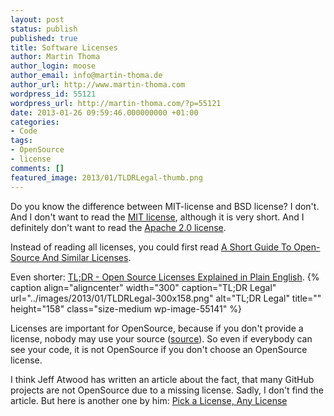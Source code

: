 ```yaml
---
layout: post
status: publish
published: true
title: Software Licenses
author: Martin Thoma
author_login: moose
author_email: info@martin-thoma.de
author_url: http://www.martin-thoma.com
wordpress_id: 55121
wordpress_url: http://martin-thoma.com/?p=55121
date: 2013-01-26 09:59:46.000000000 +01:00
categories:
- Code
tags:
- OpenSource
- license
comments: []
featured_image: 2013/01/TLDRLegal-thumb.png
---
```

Do you know the difference between MIT-license and BSD license? I don't. And I don't want to read the <a href="http://en.wikipedia.org/wiki/MIT_License">MIT license</a>, although it is very short. And I definitely don't want to read the <a href="http://directory.fsf.org/wiki/License:Apache2.0">Apache 2.0 license</a>.

Instead of reading all licenses, you could first read <a href="http://www.smashingmagazine.com/2010/03/24/a-short-guide-to-open-source-and-similar-licenses/">A Short Guide To Open-Source And Similar Licenses</a>.

Even shorter: <a href="http://www.tldrlegal.com/">TL;DR - Open Source Licenses Explained in Plain English</a>.
{% caption align="aligncenter" width="300" caption="TL;DR Legal" url="../images/2013/01/TLDRLegal-300x158.png" alt="TL;DR Legal" title="" height="158" class="size-medium wp-image-55141" %}

Licenses are important for OpenSource, because if you don't provide a license, nobody may use your source (<a href="http://stackoverflow.com/a/13669816/562769">source</a>). So even if everybody can see your code, it is not OpenSource if you don't choose an OpenSource license.

I think Jeff Atwood has written an article about the fact, that many GitHub projects are not OpenSource due to a missing license. Sadly, I don't find the article. But here is another one by him: <a href="http://www.codinghorror.com/blog/2007/04/pick-a-license-any-license.html">Pick a License, Any License</a>
